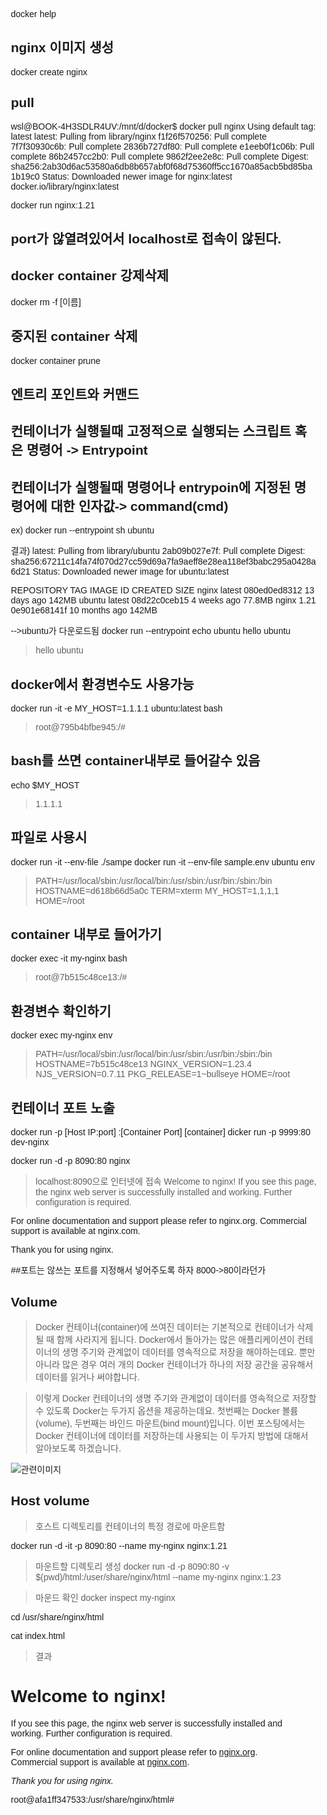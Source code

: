 docker help


## nginx 이미지 생성
docker create nginx


## pull
wsl@BOOK-4H3SDLR4UV:/mnt/d/docker$ docker pull nginx
Using default tag: latest
latest: Pulling from library/nginx
f1f26f570256: Pull complete
7f7f30930c6b: Pull complete
2836b727df80: Pull complete
e1eeb0f1c06b: Pull complete
86b2457cc2b0: Pull complete
9862f2ee2e8c: Pull complete
Digest: sha256:2ab30d6ac53580a6db8b657abf0f68d75360ff5cc1670a85acb5bd85ba1b19c0
Status: Downloaded newer image for nginx:latest
docker.io/library/nginx:latest


docker run nginx:1.21

## port가 않열려있어서 localhost로 접속이 않된다.

## docker container 강제삭제
docker rm -f [이름]

## 중지된 container 삭제

docker container prune

## 엔트리 포인트와 커맨드
## 컨테이너가 실행될때 고정적으로 실행되는 스크립트 혹은 명령어 -> Entrypoint
## 컨테이너가 실행될때 명령어나 entrypoin에 지정된 명령어에 대한 인자값-> command(cmd)
ex) docker run --entrypoint sh ubuntu

결과)
latest: Pulling from library/ubuntu
2ab09b027e7f: Pull complete
Digest: sha256:67211c14fa74f070d27cc59d69a7fa9aeff8e28ea118ef3babc295a0428a6d21
Status: Downloaded newer image for ubuntu:latest

REPOSITORY   TAG       IMAGE ID       CREATED         SIZE
nginx        latest    080ed0ed8312   13 days ago     142MB
ubuntu       latest    08d22c0ceb15   4 weeks ago     77.8MB
nginx        1.21      0e901e68141f   10 months ago   142MB

-->ubuntu가 다운로드됨
docker run --entrypoint echo ubuntu hello ubuntu
>hello ubuntu

## docker에서 환경변수도 사용가능

docker run -it -e MY_HOST=1.1.1.1 ubuntu:latest bash

>root@795b4bfbe945:/#
## bash를 쓰면 container내부로 들어갈수 있음
 echo $MY_HOST
>1.1.1.1


## 파일로 사용시
docker run -it --env-file ./sampe
docker run -it --env-file sample.env ubuntu env


>PATH=/usr/local/sbin:/usr/local/bin:/usr/sbin:/usr/bin:/sbin:/bin
 HOSTNAME=d618b66d5a0c
 TERM=xterm
 MY_HOST=1,1,1,1
 HOME=/root


## container 내부로 들어가기

docker exec -it my-nginx bash
>root@7b515c48ce13:/#

## 환경변수 확인하기
docker exec my-nginx env
>PATH=/usr/local/sbin:/usr/local/bin:/usr/sbin:/usr/bin:/sbin:/bin
HOSTNAME=7b515c48ce13
NGINX_VERSION=1.23.4
NJS_VERSION=0.7.11
PKG_RELEASE=1~bullseye
HOME=/root

## 컨테이너 포트 노출
docker run -p [Host IP:port] :[Container Port] [container]
dicker run -p 9999:80 dev-nginx

docker run -d -p 8090:80 nginx
>localhost:8090으로 인터넷에 접속
>Welcome to nginx!
If you see this page, the nginx web server is successfully installed and working. Further configuration is required.

For online documentation and support please refer to nginx.org.
Commercial support is available at nginx.com.

Thank you for using nginx.


##포트는 않쓰는 포트를 지정해서 넣어주도록 하자 8000->80이라던가


## Volume
>Docker 컨테이너(container)에 쓰여진 데이터는 기본적으로 컨테이너가 삭제될 때 함께 사라지게 됩니다. Docker에서 돌아가는 많은 애플리케이션이 컨테이너의 생명 주기와 관계없이 데이터를 영속적으로 저장을 해야하는데요. 뿐만 아니라 많은 경우 여러 개의 Docker 컨테이너가 하나의 저장 공간을 공유해서 데이터를 읽거나 써야합니다.

>이렇게 Docker 컨테이너의 생명 주기와 관계없이 데이터를 영속적으로 저장할 수 있도록 Docker는 두가지 옵션을 제공하는데요. 첫번째는 Docker 볼륨(volume), 두번째는 바인드 마운트(bind mount)입니다. 이번 포스팅에서는 Docker 컨테이너에 데이터를 저장하는데 사용되는 이 두가지 방법에 대해서 알아보도록 하겠습니다.

![관련이미지](https://docs.docker.com/storage/images/types-of-mounts.png)


## Host volume
>호스트 디렉토리를 컨테이너의 특정 경로에 마운트함

docker run -d -it -p 8090:80 --name my-nginx nginx:1.21

>마운트할 디렉토리 생성
docker run -d -p 8090:80 -v $(pwd)/html:/user/share/nginx/html --name my-nginx nginx:1.23

>마운드 확인
docker inspect my-nginx

cd /usr/share/nginx/html

cat index.html

>결과
<!DOCTYPE html>
<html>
<head>
<title>Welcome to nginx!</title>
<style>
html { color-scheme: light dark; }
body { width: 35em; margin: 0 auto;
font-family: Tahoma, Verdana, Arial, sans-serif; }
</style>
</head>
<body>
<h1>Welcome to nginx!</h1>
<p>If you see this page, the nginx web server is successfully installed and
working. Further configuration is required.</p>

<p>For online documentation and support please refer to
<a href="http://nginx.org/">nginx.org</a>.<br/>
Commercial support is available at
<a href="http://nginx.com/">nginx.com</a>.</p>

<p><em>Thank you for using nginx.</em></p>
</body>
</html>
root@afa1ff347533:/usr/share/nginx/html#



